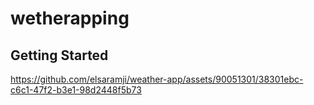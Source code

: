 # wetherapping

## Getting Started



https://github.com/elsaramji/weather-app/assets/90051301/38301ebc-c6c1-47f2-b3e1-98d2448f5b73


